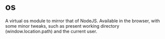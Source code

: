 # os

A virtual os module to mirror that of NodeJS. Available in the browser, with some minor tweaks, such as present working directory (window.location.path) and the current user.
